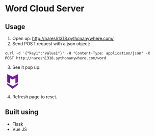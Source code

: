 # Word Cloud Server

## Usage
1. Open up: http://naresh1318.pythonanywhere.com/
2. Send POST request with a json object:
```angular2
curl -d '{"key1":"value1"}' -H "Content-Type: application/json" -X POST http://naresh1318.pythonanywhere.com/word
```
3. See it pop up:

![alt text](https://github.com/adam-p/markdown-here/raw/master/src/common/images/icon48.png "Logo Title Text 1")

4. Refresh page to reset.

## Built using
* Flask
* Vue JS
